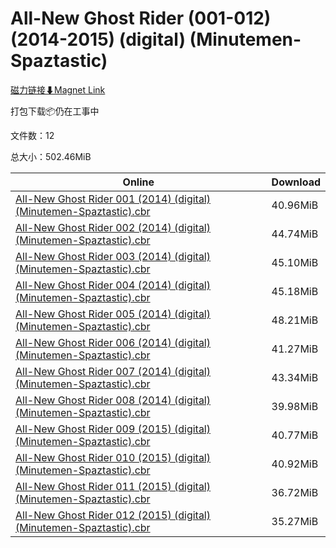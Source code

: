 # All-New Ghost Rider (001-012) (2014-2015) (digital) (Minutemen-Spaztastic)

[磁力链接⬇Magnet Link](magnet:?xt=urn:btih:4ba7ec985f8e73ed54858728407a5ae618c87d5c&dn=All-New%20Ghost%20Rider%20%28001-012%29%20%282014-2015%29%20%28digital%29%20%28Minutemen-Spaztastic%29)

打包下载📦仍在工事中

文件数：12

总大小：502.46MiB

Online | Download
--- | ---
[All-New Ghost Rider 001 (2014) (digital) (Minutemen-Spaztastic).cbr](https://github.com/alicewish/markdown/blob/master/comic/All-New-Ghost-Rider-001-2014-digital-Minutemen-Spaztastic-cbr.md) | 40.96MiB
[All-New Ghost Rider 002 (2014) (digital) (Minutemen-Spaztastic).cbr](https://github.com/alicewish/markdown/blob/master/comic/All-New-Ghost-Rider-002-2014-digital-Minutemen-Spaztastic-cbr.md) | 44.74MiB
[All-New Ghost Rider 003 (2014) (digital) (Minutemen-Spaztastic).cbr](https://github.com/alicewish/markdown/blob/master/comic/All-New-Ghost-Rider-003-2014-digital-Minutemen-Spaztastic-cbr.md) | 45.10MiB
[All-New Ghost Rider 004 (2014) (digital) (Minutemen-Spaztastic).cbr](https://github.com/alicewish/markdown/blob/master/comic/All-New-Ghost-Rider-004-2014-digital-Minutemen-Spaztastic-cbr.md) | 45.18MiB
[All-New Ghost Rider 005 (2014) (digital) (Minutemen-Spaztastic).cbr](https://github.com/alicewish/markdown/blob/master/comic/All-New-Ghost-Rider-005-2014-digital-Minutemen-Spaztastic-cbr.md) | 48.21MiB
[All-New Ghost Rider 006 (2014) (digital) (Minutemen-Spaztastic).cbr](https://github.com/alicewish/markdown/blob/master/comic/All-New-Ghost-Rider-006-2014-digital-Minutemen-Spaztastic-cbr.md) | 41.27MiB
[All-New Ghost Rider 007 (2014) (digital) (Minutemen-Spaztastic).cbr](https://github.com/alicewish/markdown/blob/master/comic/All-New-Ghost-Rider-007-2014-digital-Minutemen-Spaztastic-cbr.md) | 43.34MiB
[All-New Ghost Rider 008 (2014) (digital) (Minutemen-Spaztastic).cbr](https://github.com/alicewish/markdown/blob/master/comic/All-New-Ghost-Rider-008-2014-digital-Minutemen-Spaztastic-cbr.md) | 39.98MiB
[All-New Ghost Rider 009 (2015) (digital) (Minutemen-Spaztastic).cbr](https://github.com/alicewish/markdown/blob/master/comic/All-New-Ghost-Rider-009-2015-digital-Minutemen-Spaztastic-cbr.md) | 40.77MiB
[All-New Ghost Rider 010 (2015) (digital) (Minutemen-Spaztastic).cbr](https://github.com/alicewish/markdown/blob/master/comic/All-New-Ghost-Rider-010-2015-digital-Minutemen-Spaztastic-cbr.md) | 40.92MiB
[All-New Ghost Rider 011 (2015) (digital) (Minutemen-Spaztastic).cbr](https://github.com/alicewish/markdown/blob/master/comic/All-New-Ghost-Rider-011-2015-digital-Minutemen-Spaztastic-cbr.md) | 36.72MiB
[All-New Ghost Rider 012 (2015) (digital) (Minutemen-Spaztastic).cbr](https://github.com/alicewish/markdown/blob/master/comic/All-New-Ghost-Rider-012-2015-digital-Minutemen-Spaztastic-cbr.md) | 35.27MiB